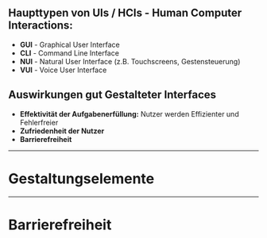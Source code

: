 ## Haupttypen von UIs / HCIs - Human Computer Interactions:
- **GUI** - Graphical User Interface
- **CLI** - Command Line Interface
- **NUI** - Natural User Interface (z.B. Touchscreens, Gestensteuerung)
- **VUI** - Voice User Interface

## Auswirkungen gut Gestalteter Interfaces
- **Effektivität der Aufgabenerfüllung:** Nutzer werden Effizienter und Fehlerfreier
- **Zufriedenheit der Nutzer**
- **Barrierefreiheit** 

---
# Gestaltungselemente


---
# Barrierefreiheit
